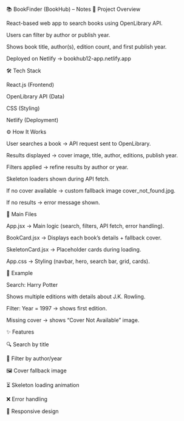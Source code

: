📚 BookFinder (BookHub) – Notes
🔑 Project Overview

React-based web app to search books using OpenLibrary API.

Users can filter by author or publish year.

Shows book title, author(s), edition count, and first publish year.

Deployed on Netlify → bookhub12-app.netlify.app

🛠 Tech Stack

React.js (Frontend)

OpenLibrary API (Data)

CSS (Styling)

Netlify (Deployment)

⚙ How It Works

User searches a book → API request sent to OpenLibrary.

Results displayed → cover image, title, author, editions, publish year.

Filters applied → refine results by author or year.

Skeleton loaders shown during API fetch.

If no cover available → custom fallback image cover_not_found.jpg.

If no results → error message shown.

📂 Main Files

App.jsx → Main logic (search, filters, API fetch, error handling).

BookCard.jsx → Displays each book’s details + fallback cover.

SkeletonCard.jsx → Placeholder cards during loading.

App.css → Styling (navbar, hero, search bar, grid, cards).

📖 Example

Search: Harry Potter

Shows multiple editions with details about J.K. Rowling.

Filter: Year = 1997 → shows first edition.

Missing cover → shows “Cover Not Available” image.

✨ Features

🔍 Search by title

📖 Filter by author/year

🖼 Cover fallback image

⏳ Skeleton loading animation

❌ Error handling

📱 Responsive design
